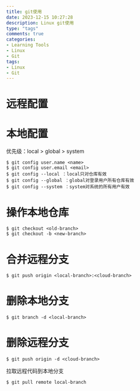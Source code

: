 ```yaml
---
title: git使用
date: 2023-12-15 10:27:28
description: Linux git使用
type: "tags"
comments: true
categories:
- Learning Tools
- Linux
- Git
tags:
- Linux
- Git
---
```

# 远程配置

# 本地配置

优先级：local > global > system

```shell
$ git config user.name <name>
$ git config user.email <email>
$ git config --local ：local只对仓库有效
$ git config --global ：global对登录用户所有仓库有效
$ git config --system ：system对系统的所有用户有效
```

# 操作本地仓库

```shell
$ git checkout <old-branch>
$ git checkout -b <new-branch>
```

# 合并远程分支

```shell
$ git push origin <local-branch>:<cloud-branch>
```

# 删除本地分支

```shell
$ git branch -d <local-branch>
```
# 删除远程分支

```shell
$ git push origin -d <cloud-branch>
```
拉取远程代码到本地分支
```plain
$ git pull remote local-branch
```